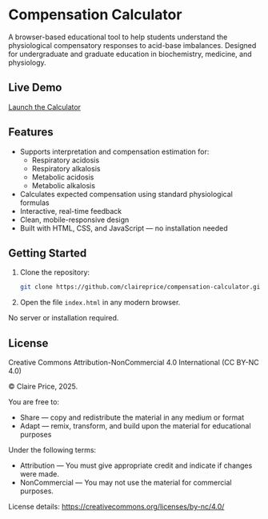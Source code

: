 # Compensation Calculator

A browser-based educational tool to help students understand the physiological compensatory responses to acid-base imbalances. Designed for undergraduate and graduate education in biochemistry, medicine, and physiology.

## Live Demo

[Launch the Calculator](https://claireprice.github.io/compensation-calculator/) 

## Features

- Supports interpretation and compensation estimation for:
  - Respiratory acidosis
  - Respiratory alkalosis
  - Metabolic acidosis
  - Metabolic alkalosis
- Calculates expected compensation using standard physiological formulas
- Interactive, real-time feedback
- Clean, mobile-responsive design
- Built with HTML, CSS, and JavaScript — no installation needed

## Getting Started

1. Clone the repository:
   ```bash
   git clone https://github.com/claireprice/compensation-calculator.git
   ```

2. Open the file `index.html` in any modern browser.

No server or installation required.


## License

Creative Commons Attribution-NonCommercial 4.0 International (CC BY-NC 4.0)

© Claire Price, 2025.

You are free to:
- Share — copy and redistribute the material in any medium or format
- Adapt — remix, transform, and build upon the material for educational purposes

Under the following terms:
- Attribution — You must give appropriate credit and indicate if changes were made.
- NonCommercial — You may not use the material for commercial purposes.

License details: https://creativecommons.org/licenses/by-nc/4.0/

